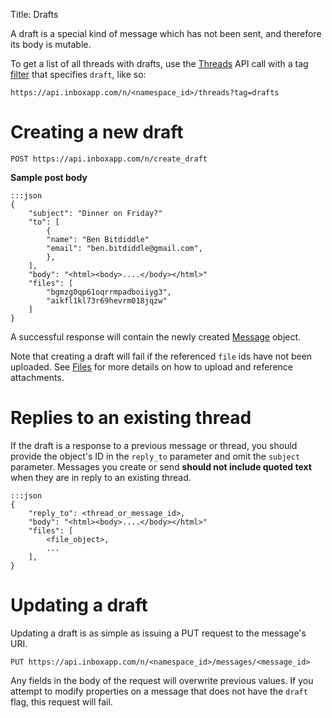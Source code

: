 Title: Drafts

A draft is a special kind of message which has not been sent, and therefore its body is mutable. 

To get a list of all threads with drafts, use the [Threads](#threads) API call with a tag [filter](#filters) that specifies `draft`, like so:

    https://api.inboxapp.com/n/<namespace_id>/threads?tag=drafts

# Creating a new draft

    POST https://api.inboxapp.com/n/create_draft


**Sample post body** 
```
:::json
{
    "subject": "Dinner on Friday?"
    "to": [
        {
        "name": "Ben Bitdiddle"
        "email": "ben.bitdiddle@gmail.com",
        },
    ],
    "body": "<html><body>....</body></html>"
    "files": [
        "bgmzg0qp61oqrrmpadboiiyg3",
        "aikfl1kl73r69hevrm018jqzw"
    ]
}
```

A successful response will contain the newly created [Message](#message) object.

Note that creating a draft will fail if the referenced `file` ids have not been uploaded. See [Files](#files) for more details on how to upload and reference attachments.


# Replies to an existing thread

If the draft is a response to a previous message or thread, you should provide the object's ID in the `reply_to` parameter and omit the `subject` parameter. Messages you create or send __should not include quoted text__ when they are in reply to an existing thread.

```
:::json
{
    "reply_to": <thread_or_message_id>,
    "body": "<html><body>....</body></html>"
    "files": [
        <file_object>,
        ...
    ],
}
```


# Updating a draft

Updating a draft is as simple as issuing a PUT request to the message's URI.

    PUT https://api.inboxapp.com/n/<namespace_id>/messages/<message_id>

Any fields in the body of the request will overwrite previous values. If you attempt to modify properties on a message that does not have the `draft` flag, this request will fail.
